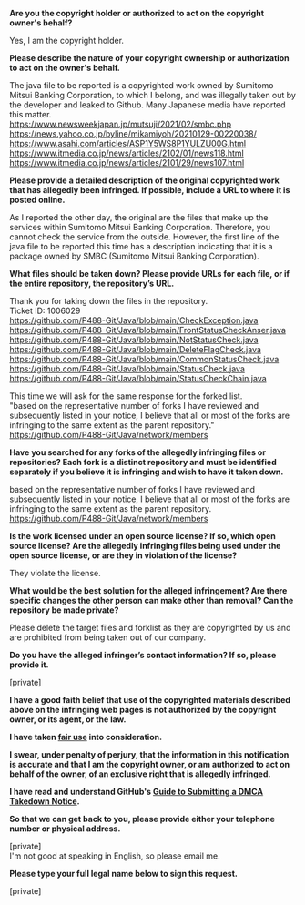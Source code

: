 **Are you the copyright holder or authorized to act on the copyright owner's behalf?**

Yes, I am the copyright holder.

**Please describe the nature of your copyright ownership or authorization to act on the owner's behalf.**

The java file to be reported is a copyrighted work owned by Sumitomo Mitsui Banking Corporation, to which I belong, and was illegally taken out by the developer and leaked to Github.
Many Japanese media have reported this matter.  
https://www.newsweekjapan.jp/mutsuji/2021/02/smbc.php  
https://news.yahoo.co.jp/byline/mikamiyoh/20210129-00220038/  
https://www.asahi.com/articles/ASP1Y5WS8P1YULZU00G.html  
https://www.itmedia.co.jp/news/articles/2102/01/news118.html  
https://www.itmedia.co.jp/news/articles/2101/29/news107.html  

**Please provide a detailed description of the original copyrighted work that has allegedly been infringed. If possible, include a URL to where it is posted online.**

As I reported the other day, the original are the files that make up the services within Sumitomo Mitsui Banking Corporation. Therefore, you cannot check the service from the outside.
However, the first line of the java file to be reported this time has a description indicating that it is a package owned by SMBC (Sumitomo Mitsui Banking Corporation).

**What files should be taken down? Please provide URLs for each file, or if the entire repository, the repository’s URL.**

Thank you for taking down the files in the repository.  
Ticket ID: 1006029  
https://github.com/P488-Git/Java/blob/main/CheckException.java   
https://github.com/P488-Git/Java/blob/main/FrontStatusCheckAnser.java  
https://github.com/P488-Git/Java/blob/main/NotStatusCheck.java  
https://github.com/P488-Git/Java/blob/main/DeleteFlagCheck.java  
https://github.com/P488-Git/Java/blob/main/CommonStatusCheck.java  
https://github.com/P488-Git/Java/blob/main/StatusCheck.java  
https://github.com/P488-Git/Java/blob/main/StatusCheckChain.java   

This time we will ask for the same response for the forked list.  
"based on the representative number of forks I have reviewed and subsequently listed in your notice, I believe that all or most of the forks are infringing to the same extent as the parent repository."
https://github.com/P488-Git/Java/network/members  

**Have you searched for any forks of the allegedly infringing files or repositories? Each fork is a distinct repository and must be identified separately if you believe it is infringing and wish to have it taken down.**

based on the representative number of forks I have reviewed and subsequently listed in your notice, I believe that all or most of the forks are infringing to the same extent as the parent repository.
https://github.com/P488-Git/Java/network/members  

**Is the work licensed under an open source license? If so, which open source license? Are the allegedly infringing files being used under the open source license, or are they in violation of the license?**

They violate the license.  

**What would be the best solution for the alleged infringement? Are there specific changes the other person can make other than removal? Can the repository be made private?**

Please delete the target files and forklist as they are copyrighted by us and are prohibited from being taken out of our company.  

**Do you have the alleged infringer’s contact information? If so, please provide it.**
  
[private]  

**I have a good faith belief that use of the copyrighted materials described above on the infringing web pages is not authorized by the copyright owner, or its agent, or the law.**

**I have taken <a href="https://www.lumendatabase.org/topics/22">fair use</a> into consideration.**

**I swear, under penalty of perjury, that the information in this notification is accurate and that I am the copyright owner, or am authorized to act on behalf of the owner, of an exclusive right that is allegedly infringed.**

**I have read and understand GitHub's <a href="https://docs.github.com/articles/guide-to-submitting-a-dmca-takedown-notice/">Guide to Submitting a DMCA Takedown Notice</a>.**

**So that we can get back to you, please provide either your telephone number or physical address.**
 
[private]  
I'm not good at speaking in English, so please email me.

**Please type your full legal name below to sign this request.**

[private]

